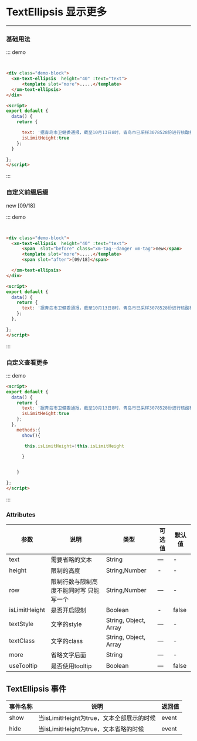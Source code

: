 # TextEllipsis 显示更多
----
### 基础用法
<div class="demo-block">
  <div >
  <xm-text-ellipsis  height="40" :text="text" :useTooltip="true">
      <template slot="more" >....</template>
  </xm-text-ellipsis>
  </div>
</div>

<script>
export default {
  data() {
    return {
      text: '据青岛市卫健委通报，截至10月13日8时，青岛市已采样3078528份进行核酸检测，未发现新增阳性感染者据青岛市卫健委通报，截至10月13日8时，青岛市已采样3078528份进行核酸检测，未发现新增阳性感染者据青岛市卫健委通报，截至10月13日8时，青岛市已采样3078528份进行核酸检测，未发现新增阳性感染者',
      isLimitHeight:true
    };
  },
    methods:{
      show(){

       this.isLimitHeight=!this.isLimitHeight

      }


    }

};
</script>


::: demo
```html


<div class="demo-block">
  <xm-text-ellipsis  height="40" :text="text">
      <template slot="more">.....</template>
  </xm-text-ellipsis>
</div>

<script>
export default {
  data() {
    return {

      text: '据青岛市卫健委通报，截至10月13日8时，青岛市已采样3078528份进行核酸检测，未发现新增阳性感染者据青岛市卫健委通报，截至10月13日8时，青岛市已采样3078528份进行核酸检测，未发现新增阳性感染者据青岛市卫健委通报，截至10月13日8时，青岛市已采样3078528份进行核酸检测，未发现新增阳性感染者',
      isLimitHeight:true
    };
  }

};
</script>

```
:::





### 自定义前缀后缀


<div class="demo-block">
  <div >
  <xm-text-ellipsis  height="40" :text="text">
     <span  slot="before" class="xm-tag--danger xm-tag">new</span>
      <template slot="more" >....</template>
      <span slot="after">[09/18]</span>

  </xm-text-ellipsis>
  </div>
</div>


::: demo
```html


<div class="demo-block">
  <xm-text-ellipsis  height="40" :text="text">
      <span  slot="before" class="xm-tag--danger xm-tag">new</span>
      <template slot="more">.....</template>
      <span slot="after">[09/18]</span>

  </xm-text-ellipsis>
</div>

<script>
export default {
  data() {
    return {
      text: '据青岛市卫健委通报，截至10月13日8时，青岛市已采样3078528份进行核酸检测，未发现新增阳性感染者据青岛市卫健委通报，截至10月13日8时，青岛市已采样3078528份进行核酸检测，未发现新增阳性感染者据青岛市卫健委通报，截至10月13日8时，青岛市已采样3078528份进行核酸检测，未发现新增阳性感染者'
    };
  },

};
</script>

```
:::


### 自定义查看更多
<div class="demo-block">
  <div >
  <xm-text-ellipsis :isLimitHeight="isLimitHeight"  height="40" :text="text">
      <template slot="more"  ><span @click="show">{{isLimitHeight?'查看更多':'收起'}}</span></template>
  </xm-text-ellipsis>
  </div>
</div>


::: demo
```html
<script>
export default {
  data() {
    return {
      text: '据青岛市卫健委通报，截至10月13日8时，青岛市已采样3078528份进行核酸检测，未发现新增阳性感染者据青岛市卫健委通报，截至10月13日8时，青岛市已采样3078528份进行核酸检测，未发现新增阳性感染者据青岛市卫健委通报，截至10月13日8时，青岛市已采样3078528份进行核酸检测，未发现新增阳性感染者',
      isLimitHeight:true
    };
  },
    methods:{
      show(){

       this.isLimitHeight=!this.isLimitHeight

      }


    }

};
</script>
```
:::

### Attributes

| 参数      | 说明          | 类型      | 可选值                           | 默认值  |
|---------- |-------------- |---------- |--------------------------------  |-------- |
| text	 | 需要省略的文本	 | String	 | — | - |
| height | 限制的高度	 | String,Number |  - | - |
| row	 | 限制行数与限制高度不能同时写 只能写一个	 | String,Number | — | - |
| isLimitHeight | 是否开启限制	 | Boolean | - |false|
| textStyle | 文字的style | String, Object, Array | — | - |
| textClass	 | 文字的class | String, Object, Array | — | - |
| more	 | 省略文字后面 | String | — | - |
| useTooltip	 | 是否使用tooltip	 | Boolean | — | false |



## TextEllipsis 事件

| 事件名称      | 说明          | 返回值  |
|---------- |-------------- |---------- |
| show | 当isLimitHeight为true，文本全部展示的时候 | event |
| hide | 当isLimitHeight为true，文本省略的时候 | event |


